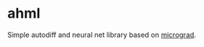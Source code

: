 # ahml
Simple autodiff and neural net library based on [micrograd](https://github.com/karpathy/micrograd).
